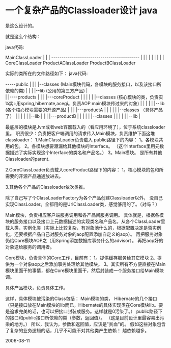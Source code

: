 # 一个复杂产品的Classloader设计 java


是这么设计的。

就是这么个结构：

java代码: 

   MainClassLoader
            |
            |
            |
      -------------------------------------------
      |                 |                       |
      |                 |                       |
      |                 |                       |
CoreClassLoader      ProductAClassLoader      ProductBClassLoader


实际的类所在的文件路径如下：
java代码: 


-----public
|    |
|    |--classes (Main模块代码，各模块的服务接口，以及该接口所依赖的类)
|    |
|    |--lib (公用的第三方产品)
|     
|
|----products
|    |
|    |---coreProduct
|    |      |
|    |      |--classes (核心模块的类，负责实¼实÷用spring,hibernate,acegi。负责AOP main模块传过来的对象)
|    |      |
|    |      |--lib (各个核心模块需要的开源产品)
|    |
|    |---productA
|    |      |
|    |      |--classes （具体产品了）
|    |      |
|    |      |--lib
|    |
|    |---productB
|    |      |
|    |      |--classes
|    |      |
|    |      |--lib
|   

 


最底层的模块是Jvm或者web容器载入的（看应用环境了），位于系统classloader里。
职责很少：负责把客户端调用的请求传入Main模块，负责维护下面这堆classloader：
1.MainClassLoader负责载入 public路径下的内容：
1。各模块共用的包。
2。各模块想要瀑漏给其他模块的Interface。
（这个Interface里用元数据描述了实际实现这个Interface的类名和产品名。）
3。Main模块。
是所有其他Classloader的parent.

2.CoreClassLoader负责载入coreProduct路径下的内容：
1。核心模块的包和所需要的开源产品通通放进去。

3.其他各个产品的Classloader依次类推。

除了自己写了个ClassLoaderFactory为各个产品创建Classloader以外，
没自己实现ClassLoader。全都用的是UrlClassLoader类，感觉够用的了。（对吗？）

Main模块，负责相应客户端服务调用和各产品间服务调用。
具体就是，根据各模块的服务接口以及接口上元数据描述的实现类名和产品名，从各个ClassLoader里载入类，实例化类（实际上比较复杂，有对象池什么的，根据配置决定是否实例化，还要根据产品自己对服务对象的aop配置添加自定义的aop）。
再把服务对象仍给Core模块AOP之（用Spring添加数据库事务什么的advisor）。
再把aop好的对象送给服务的调用者。

Core模块，负责具体的Core工作，目前有：
1。提供缓存服务给其它模块
2。提供为一个对象aop之后添加事务处理给其他模块。
3。其实所有不方便直接在Main模块里面干的事情，都在Core模块里面干，然后封装成一个服务接口给Main模块调。

具体产品模块，负责具体工作。



这样，具体模块被污染的Class包括：
Main模块的类，
Hibernate的几个接口（只是接口放在Main模块的lib而已，Hibernate的具体实现类在Core模块lib。要是追求完美的话，也可以把接口封装成服务。这样就是0污染了。）
public路径下的接口和public接口所依赖的类（参数，返回值）。
（这是目前设计里最容易出污染的地方。）
所以，我认为，参数和返回值，应该是"贫血"的。
假如这些对象包含了复杂的业务逻辑的话，几乎不可能不对其他类产生依赖！
越依赖越多。

2006-08-11